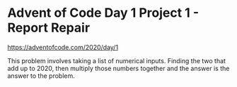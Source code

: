 # Advent of Code Day 1 Project 1 - Report Repair

https://adventofcode.com/2020/day/1

This problem involves taking a list of numerical inputs. Finding the two that add up
to 2020, then multiply those numbers together and the answer is the answer to the problem.